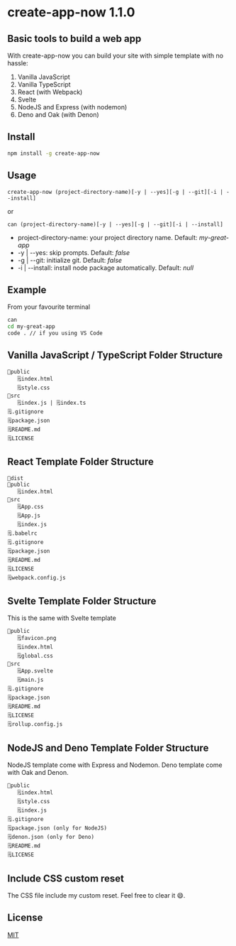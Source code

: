 # create-app-now 1.1.0

## Basic tools to build a web app

With create-app-now you can build your site with simple template with no hassle:

1. Vanilla JavaScript
2. Vanilla TypeScript
3. React (with Webpack)
4. Svelte
5. NodeJS and Express (with nodemon)
6. Deno and Oak (with Denon)

## Install

```bash
npm install -g create-app-now
```

## Usage

`create-app-now (project-directory-name)[-y | --yes][-g | --git][-i | --install]`

or

`can (project-directory-name)[-y | --yes][-g | --git][-i | --install]`

- project-directory-name: your project directory name. Default: _my-great-app_
- -y | --yes: skip prompts. Default: _false_
- -g | --git: initialize git. Default: _false_
- -i | --install: install node package automatically. Default: _null_

## Example

From your favourite terminal

```bash
can
cd my-great-app
code . // if you using VS Code
```

## Vanilla JavaScript / TypeScript Folder Structure

```
📂public
   🗒index.html
   🗒style.css
📂src
   🗒index.js | 🗒index.ts
🗒.gitignore
🗒package.json
🗒README.md
🗒LICENSE
```

## React Template Folder Structure

```
📂dist
📂public
   🗒index.html
📂src
   🗒App.css
   🗒App.js
   🗒index.js
🗒.babelrc
🗒.gitignore
🗒package.json
🗒README.md
🗒LICENSE
🗒webpack.config.js
```

## Svelte Template Folder Structure
This is the same with Svelte template

```
📂public
   🗒favicon.png
   🗒index.html
   🗒global.css
📂src
   🗒App.svelte
   🗒main.js
🗒.gitignore
🗒package.json
🗒README.md
🗒LICENSE
🗒rollup.config.js
```

## NodeJS and Deno Template Folder Structure

NodeJS template come with Express and Nodemon.
Deno template come with Oak and Denon.

```
📂public
   🗒index.html
   🗒style.css
   🗒index.js
🗒.gitignore
🗒package.json (only for NodeJS)
🗒denon.json (only for Deno)
🗒README.md
🗒LICENSE
```

## Include CSS custom reset

The CSS file include my custom reset. Feel free to clear it 😄.

## License
[MIT](https://github.com/padunk/create-app-now/blob/master/LICENSE)

